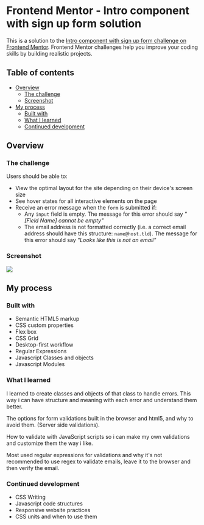# Frontend Mentor - Intro component with sign up form solution

This is a solution to the [Intro component with sign up form challenge on Frontend Mentor](https://www.frontendmentor.io/challenges/intro-component-with-signup-form-5cf91bd49edda32581d28fd1). Frontend Mentor challenges help you improve your coding skills by building realistic projects.

## Table of contents

- [Overview](#overview)
  - [The challenge](#the-challenge)
  - [Screenshot](#screenshot)
- [My process](#my-process)
  - [Built with](#built-with)
  - [What I learned](#what-i-learned)
  - [Continued development](#continued-development)

## Overview

### The challenge

Users should be able to:

- View the optimal layout for the site depending on their device's screen size
- See hover states for all interactive elements on the page
- Receive an error message when the `form` is submitted if:
  - Any `input` field is empty. The message for this error should say _"[Field Name] cannot be empty"_
  - The email address is not formatted correctly (i.e. a correct email address should have this structure: `name@host.tld`). The message for this error should say _"Looks like this is not an email"_

### Screenshot

![](./screenshot.jpg)

## My process

### Built with

- Semantic HTML5 markup
- CSS custom properties
- Flex box
- CSS Grid
- Desktop-first workflow
- Regular Expressions
- Javascript Classes and objects
- Javascript Modules

### What I learned

I learned to create classes and objects of that class to handle errors. This way i can have structure and meaning with each
error and understand them better.

The options for form validations built in the browser and html5, and why to avoid them. (Server side validations).

How to validate with JavaScript scripts so i can make my own validations and customize them the way i like.

Most used regular expressions for validations and why it's not recommended to use regex to validate emails, leave it to the browser and then verify the email.

### Continued development

- CSS Writing
- Javascript code structures
- Responsive website practices
- CSS units and when to use them

